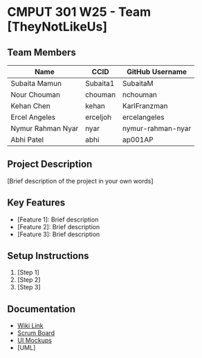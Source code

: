 # CMPUT 301 W25 - Team [TheyNotLikeUs]

## Team Members

| Name        | CCID   | GitHub Username |
| ----------- | ------ | --------------- |
| Subaita Mamun | Subaita1 | SubaitaM     |
| Nour Chouman | chouman | nchouman     |
| Kehan Chen | kehan | KarlFranzman     |
| Ercel Angeles | erceljoh | ercelangeles     |
| Nymur Rahman Nyar | nyar | nymur-rahman-nyar  |
| Abhi Patel | abhi | ap001AP    |

## Project Description

[Brief description of the project in your own words]

## Key Features

- [Feature 1]: Brief description
- [Feature 2]: Brief description
- [Feature 3]: Brief description

## Setup Instructions

1. [Step 1]
2. [Step 2]
3. [Step 3]

## Documentation

- [Wiki Link](https://github.com/cmput301-w25/project-theynotlikeus/wiki)
- [Scrum Board](https://github.com/orgs/cmput301-w25/projects/39)
- [UI Mockups](https://github.com/cmput301-w25/project-theynotlikeus/wiki/UI-Mockups)
- [UML]
